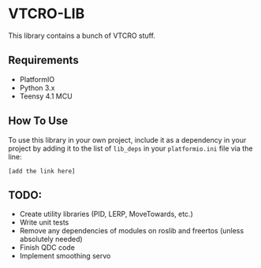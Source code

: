 # VTCRO-LIB

This library contains a bunch of VTCRO stuff.

## Requirements

- PlatformIO
- Python 3.x
- Teensy 4.1 MCU

## How To Use

To use this library in your own project, include it as a dependency in your project by adding it to the list of `lib_deps` in your `platformio.ini` file via the line:

```
[add the link here]
```

## TODO:

- Create utility libraries (PID, LERP, MoveTowards, etc.)
- Write unit tests
- Remove any dependencies of modules on roslib and freertos (unless absolutely needed)
- Finish QDC code
- Implement smoothing servo
